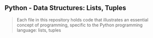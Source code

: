 ## Python - Data Structures: Lists, Tuples
> Each file in this repository holds code that illustrates an essential concept of programming,
> specific to the Python programming language:
> lists, tuples